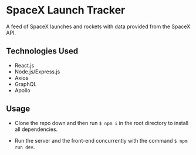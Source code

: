 # SpaceX Launch Tracker

A feed of SpaceX launches and rockets with data provided from the SpaceX API.

## Technologies Used
* React.js
* Node.js/Express.js
* Axios
* GraphQL
* Apollo

## Usage

- Clone the repo down and then run `$ npm i` in the root directory to install all dependencies.

- Run the server and the front-end concurrently with the command `$ npm run dev`.